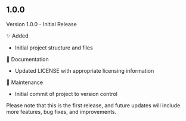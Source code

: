 ## 1.0.0

Version 1.0.0 - Initial Release

✨ Added
- Initial project structure and files

📝 Documentation
- Updated LICENSE with appropriate licensing information

🔧 Maintenance
- Initial commit of project to version control

Please note that this is the first release, and future updates will include more features, bug fixes, and improvements.

